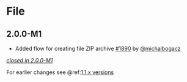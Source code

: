 # File

## 2.0.0-M1

- Added flow for creating file ZIP archive [#1890](https://github.com/akka/alpakka/pull/1890) by [@michalbogacz](https://github.com/michalbogacz)

[*closed in 2.0.0-M1*](https://github.com/akka/alpakka/issues?q=is%3Aclosed+milestone%3A2.0.0-M1+label%3Ap%3Afile)

For earlier changes see @ref:[1.1.x versions](../1.1.x/file.md)
